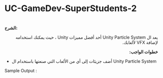 # UC-GameDev-SuperStudents-2

# <p dir="rtl">
<strong>الشرح: </strong></p>


<p dir="rtl">
يعد ال Unity Particle System أحد أفضل مميزات Unity ، حيث يمكنك استخدامه لإضافة VFX لألعابك.</p>


<p dir="rtl">
<strong>خطوات الواجب: </strong></p>




* أضف جزيئات إلى أي من الألعاب التي  صنعتها باستخدام ال Unity Particle System

Sample Output : 

<p align = "center">
<img alt="" src="https://user-images.githubusercontent.com/61245162/173617466-b1e32a03-a638-4830-bf9b-c3c05f52f1f6.gif">
</p>
